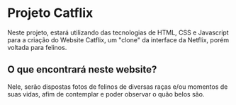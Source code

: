 # Projeto Catflix
Neste projeto, estará utilizando das tecnologias de HTML, CSS e Javascript para a criação do Website Catflix, um "clone" da interface da Netflix, porém voltada para felinos.

## O que encontrará neste website?
Nele, serão dispostas fotos de felinos de diversas raças e/ou momentos de suas vidas, afim de contemplar e poder observar o quão belos são.
